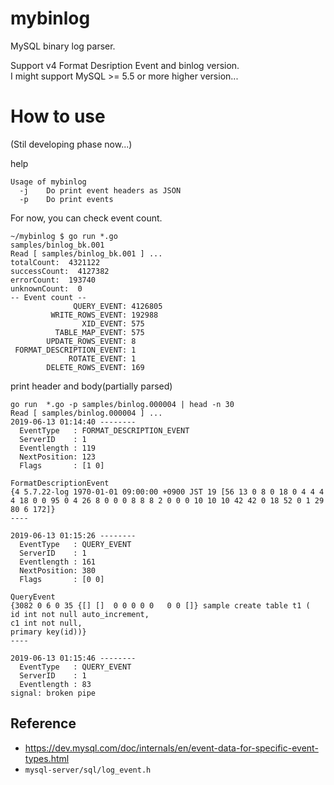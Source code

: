 # mybinlog

MySQL binary log parser.  

Support v4 Format Desription Event and binlog version.  
I might support MySQL >= 5.5 or more higher version...

# How to use

(Stil developing phase now...)


help
```
Usage of mybinlog
  -j	Do print event headers as JSON
  -p	Do print events
```

For now, you can check event count.

```
~/mybinlog $ go run *.go
samples/binlog_bk.001
Read [ samples/binlog_bk.001 ] ...
totalCount:  4321122
successCount:  4127382
errorCount:  193740
unknownCount:  0
-- Event count --
              QUERY_EVENT: 4126805
         WRITE_ROWS_EVENT: 192988
                XID_EVENT: 575
          TABLE_MAP_EVENT: 575
        UPDATE_ROWS_EVENT: 8
 FORMAT_DESCRIPTION_EVENT: 1
             ROTATE_EVENT: 1
        DELETE_ROWS_EVENT: 169
```

print header and body(partially parsed)

```
go run  *.go -p samples/binlog.000004 | head -n 30
Read [ samples/binlog.000004 ] ...
2019-06-13 01:14:40 --------
  EventType   : FORMAT_DESCRIPTION_EVENT
  ServerID    : 1
  Eventlength : 119
  NextPosition: 123
  Flags       : [1 0]

FormatDescriptionEvent
{4 5.7.22-log 1970-01-01 09:00:00 +0900 JST 19 [56 13 0 8 0 18 0 4 4 4 4 18 0 0 95 0 4 26 8 0 0 0 8 8 8 2 0 0 0 10 10 10 42 42 0 18 52 0 1 29 80 6 172]}
----

2019-06-13 01:15:26 --------
  EventType   : QUERY_EVENT
  ServerID    : 1
  Eventlength : 161
  NextPosition: 380
  Flags       : [0 0]

QueryEvent
{3082 0 6 0 35 {[] []  0 0 0 0 0   0 0 []} sample create table t1 (
id int not null auto_increment,
c1 int not null,
primary key(id))}
----

2019-06-13 01:15:46 --------
  EventType   : QUERY_EVENT
  ServerID    : 1
  Eventlength : 83
signal: broken pipe
```




## Reference 

- https://dev.mysql.com/doc/internals/en/event-data-for-specific-event-types.html
- `mysql-server/sql/log_event.h`

